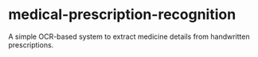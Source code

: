 # medical-prescription-recognition
A simple OCR-based system to extract medicine details from handwritten prescriptions.
